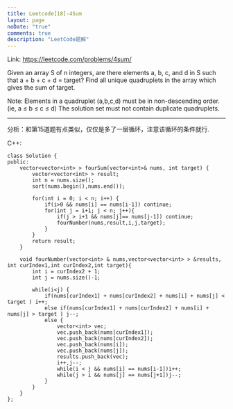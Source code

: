 ```yaml
---
title: Leetcode[18]-4Sum
layout: page
noDate: "true"
comments: true
description: "LeetCode题解" 
---
```

<article class="post post-type-normal" itemscope="" itemtype="http://schema.org/Article" style="opacity: 1; transform: translateY(0px);">

Link: https://leetcode.com/problems/4sum/

Given an array S of n integers, are there elements a, b, c, and d in S such that a + b + c + d = target? Find all unique quadruplets in the array which gives the sum of target.

Note:
Elements in a quadruplet (a,b,c,d) must be in non-descending order. (ie, a ≤ b ≤ c ≤ d)
The solution set must not contain duplicate quadruplets.

------
分析：和第15道题有点类似，仅仅是多了一层循环，注意该循环的条件就行.

C++:


```
class Solution {
public:
    vector<vector<int> > fourSum(vector<int>& nums, int target) {
        vector<vector<int> > result;    
        int n = nums.size();        
        sort(nums.begin(),nums.end());
        
        for(int i = 0; i < n; i++) {
            if(i>0 && nums[i] == nums[i-1]) continue;
            for(int j = i+1; j < n; j++){
                if(j > i+1 && nums[j]== nums[j-1]) continue;
                fourNumber(nums,result,i,j,target);
            }
        }
        return result;
    }
    
    void fourNumber(vector<int> & nums,vector<vector<int> > &results, int curIndex1,int curIndex2,int target){
        int i = curIndex2 + 1;
        int j = nums.size()-1;
        
        while(i<j) {
            if(nums[curIndex1] + nums[curIndex2] + nums[i] + nums[j] < target ) i++;
            else if(nums[curIndex1] + nums[curIndex2] + nums[i] + nums[j] > target ) j--;
            else {
                vector<int> vec;
                vec.push_back(nums[curIndex1]);
                vec.push_back(nums[curIndex2]);
                vec.push_back(nums[i]);
                vec.push_back(nums[j]);
                results.push_back(vec);
                i++,j--;
                while(i < j && nums[i] == nums[i-1])i++;
                while(j > i && nums[j] == nums[j+1])j--;
            }
        }
    }
};
```


</article>
